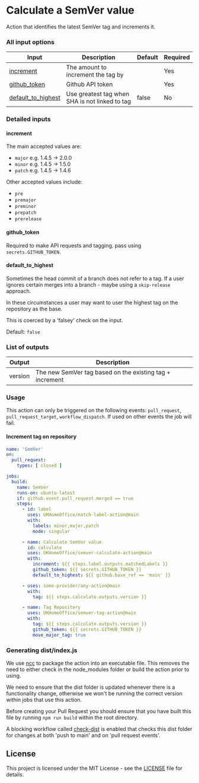 # Calculate a SemVer value

Action that identifies the latest SemVer tag and increments it.

### All input options

| Input                                                               | Description                                                                 | Default               | Required |
| ------------------------------------------------------------------- | --------------------------------------------------------------------------- | --------------------- | -------- |
| [increment](#increment) | The amount to increment the tag by | | Yes |
| [github_token](#github_token) | Github API token | | Yes |
| [default_to_highest](#default_to_highest) | Use greatest tag when SHA is not linked to tag | false | No |

### Detailed inputs

#### increment

The main accepted values are:
* `major` e.g. 1.4.5 -> 2.0.0
* `minor` e.g. 1.4.5 -> 1.5.0
* `patch` e.g. 1.4.5 -> 1.4.6

Other accepted values include:
* `pre`
* `premajor`
* `preminor`
* `prepatch`
* `prerelease`

#### github_token

Required to make API requests and tagging. pass using `secrets.GITHUB_TOKEN`.

#### default_to_highest

Sometimes the head commit of a branch does not refer to a tag. If a user ignores certain merges into a branch - maybe using a `skip-release` approach.

In these circumstances a user may want to user the highest tag on the repository as the base.

This is coerced by a 'falsey' check on the input.

Default: `false`

### List of outputs

| Output | Description |
| --- | --- |
| version | The new SemVer tag based on the existing tag + increment |

### Usage

This action can only be triggered on the following events: `pull_request`, `pull_request_target`, `workflow_dispatch`. If used on other events the job will fail.

#### Increment tag on repository

```yaml
name: 'SemVer'
on:
  pull_request:
    types: [ closed ]

jobs:
  build:
    name: SemVer
    runs-on: ubuntu-latest
    if: github.event.pull_request.merged == true
    steps:
      - id: label
        uses: UKHomeOffice/match-label-action@main
        with:
          labels: minor,major,patch
          mode: singular

      - name: Calculate SemVer value
        id: calculate
        uses: UKHomeOffice/semver-calculate-action@main
        with:
          increment: ${{ steps.label.outputs.matchedLabels }}
          github_token: ${{ secrets.GITHUB_TOKEN }}
          default_to_highest: ${{ github.base_ref == 'main' }}

      - uses: some-provider/any-action@main
        with:
          tag: ${{ steps.calculate.outputs.version }}

      - name: Tag Repository
        uses: UKHomeOffice/semver-tag-action@main
        with:
          tag: ${{ steps.calculate.outputs.version }}
          github_token: ${{ secrets.GITHUB_TOKEN }}
          move_major_tag: true
```

### Generating dist/index.js

We use [ncc](https://github.com/vercel/ncc) to package the action into an executable file.
This removes the need to either check in the node_modules folder or build the action prior to using.

We need to ensure that the dist folder is updated whenever there is a functionality change, otherwise we won't be running the correct version within jobs that use this action.

Before creating your Pull Request you should ensure that you have built this file by running `npm run build` within the root directory.

A blocking workflow called [check-dist](.github/workflows/check-dist.yml) is enabled that checks this dist folder for changes at both 'push to main' and on 'pull request events'.

## License

This project is licensed under the MIT License - see the [LICENSE](LICENSE) file for details.
